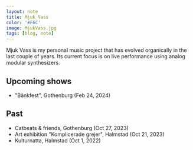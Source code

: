 ```yaml
---
layout: note
title: Mjuk Vass
color: '#F6C'
image: MjukVass.jpg
tags: [blog, note]
---
```


Mjuk Vass is my personal music project that has evolved organically in
the last couple of years. Its current focus is on live performance
using analog modular synthesizers.

## Upcoming shows

* "Bänkfest", Gothenburg (Feb  24, 2024)

## Past

* Catbeats & friends, Gothenburg (Oct 27, 2023)
* Art exhibition "Komplicerade grejer", Halmstad (Oct 21, 2023)
* Kulturnatta, Halmstad (Oct 1, 2022)

